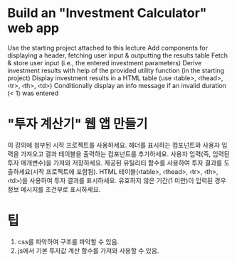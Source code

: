 # Build an "Investment Calculator" web app

Use the starting project attached to this lecture
Add components for displaying a header, fetching user input & outputting the results table
Fetch & store user input (i.e., the entered investment parameters)
Derive investment results with help of the provided utility function (in the starting project)
Display investment results in a HTML table (use ‹table>, ‹thead>, <tbody> ‹tr>, ‹th>, ‹td>)
Conditionally display an info message if an invalid duration (< 1) was entered

# "투자 계산기" 웹 앱 만들기

이 강의에 첨부된 시작 프로젝트를 사용하세요.
헤더를 표시하는 컴포넌트와 사용자 입력을 가져오고 결과 테이블을 출력하는 컴포넌트를 추가하세요.
사용자 입력(즉, 입력된 투자 매개변수)을 가져와 저장하세요.
제공된 유틸리티 함수를 사용하여 투자 결과를 도출하세요(시작 프로젝트에 포함됨).
HTML 테이블(‹table>, ‹thead>, <tbody> ‹tr>, ‹th>, ‹td>)을 사용하여 투자 결과를 표시하세요.
유효하지 않은 기간(1 미만)이 입력된 경우 정보 메시지를 조건부로 표시하세요.

# 팁

1. css를 파악하여 구조를 파악할 수 있음.
2. js에서 기본 투자값 계산 함수를 가져와 사용할 수 있음.
